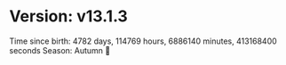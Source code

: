 # Version: v13.1.3
Time since birth: 4782 days, 114769 hours, 6886140 minutes, 413168400 seconds
Season: Autumn 🍁
